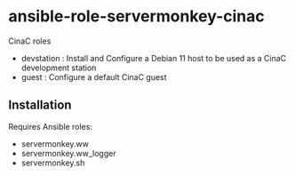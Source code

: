 # ansible-role-servermonkey-cinac

CinaC roles

* devstation : Install and Configure a Debian 11 host to be used as a CinaC development station
* guest : Configure a default CinaC guest

## Installation

Requires Ansible roles:

* servermonkey.ww
* servermonkey.ww_logger
* servermonkey.sh
